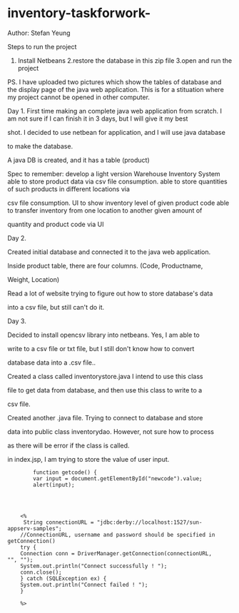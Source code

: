 # inventory-taskforwork-
Author: Stefan Yeung

Steps to run the project

1. Install Netbeans
2.restore the database in this zip file
3.open and run the project

PS. I have uploaded two pictures which show the tables of database and the display page of the java web application. This is for a stituation where my project cannot be opened in other computer.



Day 1. First time making an complete java web application from scratch.
I am not sure if I can finish it in 3 days, but I will give it my best 

shot. 
 I decided to use netbean for application, and I will use java database 

to make the database.

A java DB is created, and it has a table (product)


Spec to remember: 
develop a light version Warehouse Inventory System
able to store product data via csv file consumption.
able to store quantities of such products in different locations via 

csv file consumption.
UI to show inventory level of given product code
able to transfer inventory from one location to another given amount of 

quantity and product code via UI


Day 2. 

Created initial database and connected it to the java web application. 

Inside product table, there are four columns. (Code, Productname, 

Weight, Location)

Read a lot of website trying to figure out how to store database's data 

into a csv file, but still can't do it. 

Day 3. 

Decided to install opencsv library into netbeans. Yes, I am able to 

write to a csv file or txt file, but I still don't know how to convert 

database data into a .csv file..

Created a class called inventorystore.java I intend to use this class 

file to get data from database, and then use this class to write to a 

csv file.

Created another .java file. Trying to connect to database and store 

data into public class inventorydao. However, not sure how to process 

as there will be error if the class is called.

in index.jsp, I am trying to store the value of user input.

            function getcode() {
            var input = document.getElementById("newcode").value;
            alert(input);
            



        <%
         String connectionURL = "jdbc:derby://localhost:1527/sun-	appserv-samples";
        //ConnectionURL, username and password should be specified in 	getConnection()
        try {
        Connection conn = DriverManager.getConnection(connectionURL, 	"", "");
        System.out.println("Connect successfully ! ");
        conn.close();
        } catch (SQLException ex) {
        System.out.println("Connect failed ! ");
        }
        
        %>
